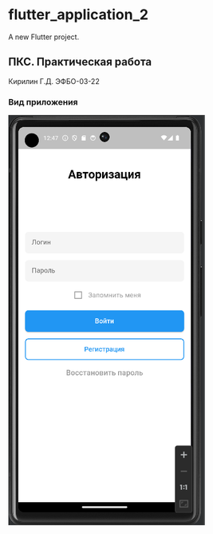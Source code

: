 # flutter_application_2

A new Flutter project.

## ПКС. Практическая работа 
Кирилин Г.Д. ЭФБО-03-22

### Вид приложения
![Alt-текст](/images/PKS5_2_1.png "Авторизация")
